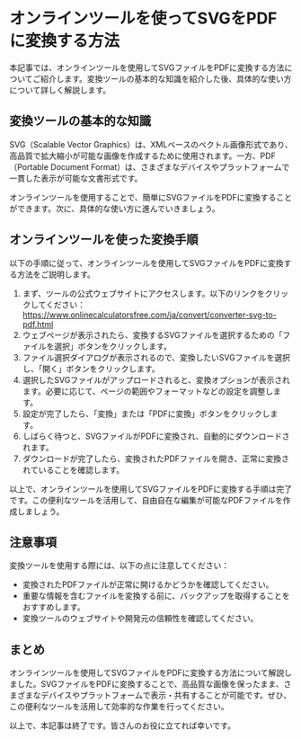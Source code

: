 オンラインツールを使ってSVGをPDFに変換する方法
==========================

本記事では、オンラインツールを使用してSVGファイルをPDFに変換する方法についてご紹介します。変換ツールの基本的な知識を紹介した後、具体的な使い方について詳しく解説します。

変換ツールの基本的な知識
------------

SVG（Scalable Vector Graphics）は、XMLベースのベクトル画像形式であり、高品質で拡大縮小が可能な画像を作成するために使用されます。一方、PDF（Portable Document Format）は、さまざまなデバイスやプラットフォームで一貫した表示が可能な文書形式です。

オンラインツールを使用することで、簡単にSVGファイルをPDFに変換することができます。次に、具体的な使い方に進んでいきましょう。

オンラインツールを使った変換手順
----------------

以下の手順に従って、オンラインツールを使用してSVGファイルをPDFに変換する方法をご説明します。

1. まず、ツールの公式ウェブサイトにアクセスします。以下のリンクをクリックしてください：<https://www.onlinecalculatorsfree.com/ja/convert/converter-svg-to-pdf.html>
2. ウェブページが表示されたら、変換するSVGファイルを選択するための「ファイルを選択」ボタンをクリックします。
3. ファイル選択ダイアログが表示されるので、変換したいSVGファイルを選択し、「開く」ボタンをクリックします。
4. 選択したSVGファイルがアップロードされると、変換オプションが表示されます。必要に応じて、ページの範囲やフォーマットなどの設定を調整します。
5. 設定が完了したら、「変換」または「PDFに変換」ボタンをクリックします。
6. しばらく待つと、SVGファイルがPDFに変換され、自動的にダウンロードされます。
7. ダウンロードが完了したら、変換されたPDFファイルを開き、正常に変換されていることを確認します。

以上で、オンラインツールを使用してSVGファイルをPDFに変換する手順は完了です。この便利なツールを活用して、自由自在な編集が可能なPDFファイルを作成しましょう。

注意事項
----

変換ツールを使用する際には、以下の点に注意してください：

- 変換されたPDFファイルが正常に開けるかどうかを確認してください。
- 重要な情報を含むファイルを変換する前に、バックアップを取得することをおすすめします。
- 変換ツールのウェブサイトや開発元の信頼性を確認してください。

まとめ
---

オンラインツールを使用してSVGファイルをPDFに変換する方法について解説しました。SVGファイルをPDFに変換することで、高品質な画像を保ったまま、さまざまなデバイスやプラットフォームで表示・共有することが可能です。ぜひ、この便利なツールを活用して効率的な作業を行ってください。

以上で、本記事は終了です。皆さんのお役に立てれば幸いです。